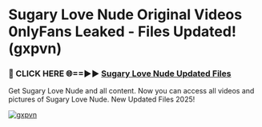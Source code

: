 # Sugary Love Nude Original Videos 0nlyFans Leaked - Files Updated! (gxpvn)

<h3>🔴 CLICK HERE 🌐==►► <a href="https://tinyurl.com/yrmya6cz" rel="nofollow">Sugary Love Nude Updated Files</a></h3>

Get Sugary Love Nude and all content. Now you can access all videos and pictures of Sugary Love Nude. New Updated Files 2025!

[![gxpvn](https://i.imgur.com/FMdXYCs.gif)](https://tinyurl.com/yrmya6cz)
